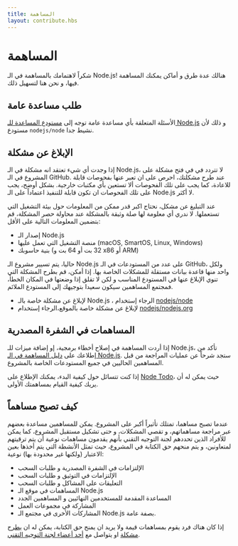 ```yaml
---
title: المساهمة
layout: contribute.hbs
---
```


# المساهمة

شكراً لاهتمامك بالمساهمة في الـ Node.js! هنالك عدة طرق و أماكن يمكنك المساهمة فيها، و نحن هنا لتسهيل ذلك.

## طلب مساعدة عامة

الأسئلة المتعلقة بأي مساعدة عامة توجه إلى [مستودع المساعدة للـ Node.js](https://github.com/nodejs/help/issues) و ذلك لأن مستودع `nodejs/node` نشيط جدا.

## الإبلاغ عن مشكلة

إذا وجدت أي شيء تعتقد انه مشكلة في الـ Node.js، لا تتردد في في فتح مشكلة على المشروع في الـ GitHub. عند طرح مشكلتك، احرص على ان تعبر عنها بفحوصات قابلة للاعادة، كما يجب على تلك الفحوصات ألا تستعين بأي مكتبات خارجية. بشكل أوضح، يجب على تلك الفحوصات ان تكون قابلة للتنفيذ اعتماداً على الـ Node.js لا أكثر.

عند التبليغ عن مشكل، نحتاج اكبر قدر ممكن من المعلومات حول بيئة التشغيل  التي تستعملها. لا ندري أي معلومة لها صلة وثيقة بالمشكلة عند محاولة حصر المشكلة، قم بتضمين المعلومات التالية على الأقل:

* إصدار الـ Node.js
* منصة التشغيل التي تعمل عليها (macOS, SmartOS, Linux, Windows)
* بنية حاسوبك (32 بت أو 64 بت و x86 أو ARM)

حاليا، يتم تسيير مشروع الـ Node.js على عدد من المستودعات في الـ GitHub، ولكل واحد منها قاعدة بيانات مستقلة للمشكلات الخاصة بها. إذا أمكن، قم بطرح المشكلة التي تنوي الإبلاغ عنها في المستودع المناسب و لكن لا تقلق إذا وضعتها في المكان الخطأ، فمجتمع المساهمين سيكون سعيدا بتوجيهك إلى المستودع الملائم.

* لإبلاغ عن مشكلة خاصة بالـ Node.js ، الرجاء إستخدام [nodejs/node](https://github.com/nodejs/node)
* لإبلاغ عن مشكلة خاصة بالموقع،الرجاء إستخدام [nodejs/nodejs.org](https://github.com/nodejs/nodejs.org/issues)

## المساهمات في الشفرة المصدرية

إذا أردت المساهمة في إصلاح أخطاء برمجية، إو إضافة ميزات للـ Node.js، تأكد من إطلاعك على [دليل المساهمة في الـ Node.js](https://github.com/nodejs/node/blob/master/CONTRIBUTING.md#pull-requests). ستجد شرحاً عن عمليات المراجعة من قبل المساهمين الحاليين في جميع المستودعات الخاصة بالمشروع.

إذا كنت تتسائل حول كيفية البدء، يمكنك الإطلاع على [Node Todo](https://www.nodetodo.org/)، حيث يمكن له أن يريك كيفية القيام بمساهمتك الأولى.

## كيف تصبح مساهماً

عندما تصبح مساهما، تمتلك تأثيراً أكبر على المشروع. يمكن للمساهمين مساعدة بعضهم عبر مراجعة مساهماتهم، و تقصي المشكلات، و حتى تشكيل مستقبل المشروع، كما يمكن للأفراد الذين تحددهم لجنة التوجيه التقني بأنهم يقدمون مساهمات نوعية أن يتم ترقيتهم لمتعاونين، و يتم منحهم حق الكتابة في المشروع، حيث تمثل الأنشطة التي يتم أخذها بعين الاعتبار (ولكنها غير محدودة بها) نوعية:

* الإلتزامات في الشفرة المصدرية و طلبات السحب
* الإلتزامات في التوثيق و طلبات السحب
* التعليقات على المشاكل و طلبات السحب
* المساهمات في موقع الـ Node.js
* المساعدة المقدمة للمستخدمين النهائيين و المساهمين الجدد
* المشاركة في مجموعات العمل
* المشاركات الأخرى في مجتمع الـ Node.js بصفة عامة.

إذا كان هناك فرد يقوم بمساهمات قيمة ولا يريد ان يمنح حق الكتابة، يمكن له ان [يطرح مشكلة](https://github.com/nodejs/TSC/issues) او يتواصل مع [أحد أعضاء لجنة التوجيه التقني](https://github.com/nodejs/TSC#current-members).
